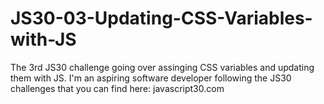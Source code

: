 # JS30-03-Updating-CSS-Variables-with-JS
The 3rd JS30 challenge going over assinging CSS variables and updating them with JS. I'm an aspiring software developer following the JS30 challenges that you can find here: javascript30.com 
